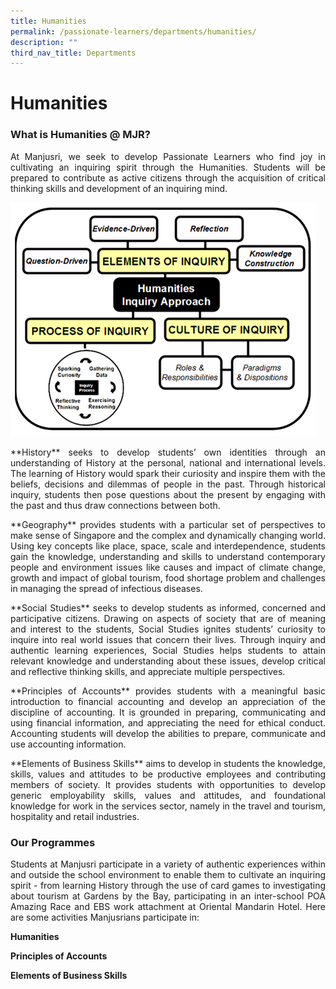 ```yaml
---
title: Humanities
permalink: /passionate-learners/departments/humanities/
description: ""
third_nav_title: Departments
---
```

# Humanities

###  What is Humanities @ MJR?

<p style="text-align: justify;">At Manjusri, we seek to develop Passionate Learners who find joy in cultivating an inquiring spirit through the Humanities. Students will be prepared to contribute as active citizens through the acquisition of critical thinking skills and development of an inquiring mind.</p>

![](/images/Passionate%20Learners/Humanities/h_process.png)


<p style="text-align: justify;">**History** seeks to develop students’ own identities through an understanding of History at the personal, national and international levels. The learning of History would spark their curiosity and inspire them with the beliefs, decisions and dilemmas of people in the past. Through historical inquiry, students then pose questions about the present by engaging with the past and thus draw connections between both.  </p>

<p style="text-align: justify;">**Geography** provides students with a particular set of perspectives to make sense of Singapore and the complex and dynamically changing world. Using key concepts like place, space, scale and interdependence, students gain the knowledge, understanding and skills to understand contemporary people and environment issues like causes and impact of climate change, growth and impact of global tourism, food shortage problem and challenges in managing the spread of infectious diseases.</p>

<p style="text-align: justify;">**Social Studies** seeks to develop students as informed, concerned and participative citizens. Drawing on aspects of society that are of meaning and interest to the students, Social Studies ignites students’ curiosity to inquire into real world issues that concern their lives. Through inquiry and authentic learning experiences, Social Studies helps students to attain relevant knowledge and understanding about these issues, develop critical and reflective thinking skills, and appreciate multiple perspectives.</p>

<p style="text-align: justify;">**Principles of Accounts** provides students with a meaningful basic introduction to financial accounting and develop an appreciation of the discipline of accounting. It is grounded in preparing, communicating and using financial information, and appreciating the need for ethical conduct. Accounting students will develop the abilities to prepare, communicate and use accounting information.  </p>

<p style="text-align: justify;">**Elements of Business Skills** aims to develop in students the knowledge, skills, values and attitudes to be productive employees and contributing members of society. It provides students with opportunities to develop generic employability skills, values and attitudes, and foundational knowledge for work in the services sector, namely in the travel and tourism, hospitality and retail industries.</p>

### Our Programmes

<p style="text-align: justify;">Students at Manjusri participate in a variety of authentic experiences within and outside the school environment to enable them to cultivate an inquiring spirit - from learning History through the use of card games to investigating about tourism at Gardens by the Bay, participating in an inter-school POA Amazing Race and EBS work attachment at Oriental Mandarin Hotel. Here are some activities Manjusrians participate in:</p>

**Humanities**



**Principles of Accounts**



**Elements of Business Skills**




